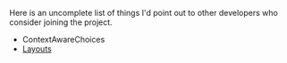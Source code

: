 Here is an uncomplete list of things I'd point out to other developers who consider joining the project.

  * ContextAwareChoices
  * [Layouts](Layouts.md)